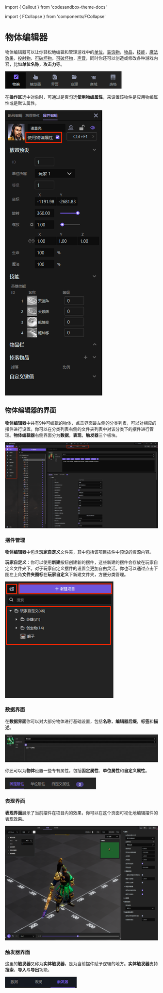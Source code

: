 import { Callout } from 'codesandbox-theme-docs'

import { FCollapse } from 'components/FCollapse'

# 物体编辑器

物体编辑器可以让你轻松地编辑和管理游戏中的[单位](./Functions#单位)，[装饰物](./Functions#装饰物)，[物品](./Functions#物品)，[技能](./Functions#技能)，[魔法效果](./Functions#魔法效果)，[投射物](./Functions#投射物)，[可破坏物](./Functions#可破坏物)，[可破坏物](./Functions#可破坏物)，[声音](./Functions#声音)，同时你还可以创造或修改各种游戏内容，比如**单位名称**，**攻击力**等。

![NN1](./pic/NN1.png)

在**操作区**选中对象时，可通过是否勾选**使用物编属性**，来设置该物件是应用物编属性或是默认属性。

![NN2](./pic/NN2.png)

## 物体编辑器的界面

**物体编辑器**中共有9种可编辑的物体，点击界面最左侧的分类列表，可以对相应的摆件进行设置。你可以在分类列表右侧的文件夹列表中对该分类下的摆件进行管理。**物体编辑器**右侧界面分为**数据**，**表现**，**触发器**三个板块。

![NN3](./pic/NN3.png)

### 摆件管理

**物体编辑器**中包含**玩家自定义**文件夹，其中包括该项目插件中预设的资源内容。

**玩家自定义**：你可以使用**新建**按钮创建新的摆件，这些新建的摆件会存放在玩家自定义文件夹下。对于玩家自定义摆件的设置会更加自由灵活。你也可以通过点击下图左上角**文件夹图标**在**玩家自定义**下新建文件夹，方便分类管理。

![NN4](./pic/NN4.png)

### 数据界面

在**数据界面**你可以对大部分物体进行基础设置，包括**名称**，**编辑器后缀**，**标签**和**描述**。

![NN5](./pic/NN5.png)

你还可以为**物体**设置一些专有属性，包括**固定属性**、**单位属性**和**自定义属性**。

![NN6](./pic/NN6.png)

### 表现界面

**表现界面**展示了当前摆件在项目内的效果，你可以在这个页面可视化地编辑摆件的表现效果。

![NN7](./pic/NN7.png)

### 触发器界面

这里的**触发器**又称为**实体触发器**，是为当前摆件赋予逻辑的地方。**实体触发器**支持**搜索**，**导入**与**导出**功能。

![NN8](./pic/NN8.png)